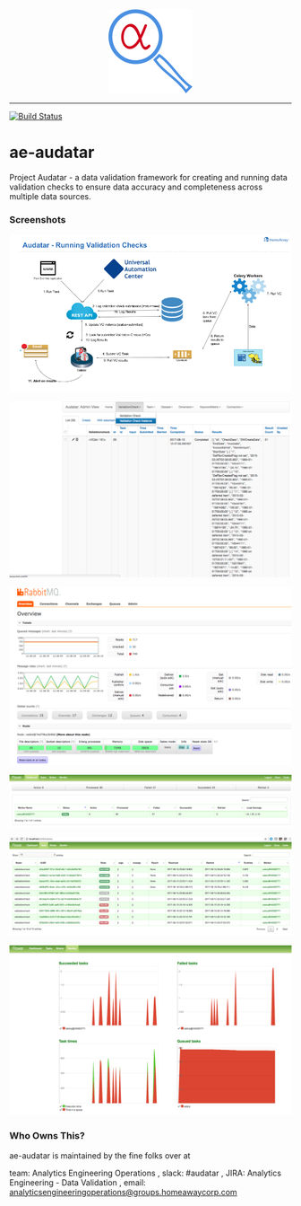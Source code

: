 <div align="center">
  <a href="https://wiki.homeawaycorp.com/display/IS/Audatar+for+Data+Validations"> <img width="150px" height="150px" src="/docs/images/audatar_logo.png"></a>
</div>


----------------------------------------------------------------

[![Build Status](https://audatar2-offroad.jenkins.homeawaycorp.com/job/AnalyticsEngineering/job/ae-audatar/job/release/badge/icon)](https://audatar2-offroad.jenkins.homeawaycorp.com/job/AnalyticsEngineering/job/ae-audatar/job/release/)

# ae-audatar

Project Audatar - a data validation framework for creating and running data validation checks to ensure data accuracy and completeness across multiple data sources.


### Screenshots


![Audatar Architecture](/docs/images/audatar_arch.png?raw=true "Audatar Architecture")

![Flask Admin](/docs/images/flask_admin.png?raw=true "Flask Admin")

![RabbitMQ Mgmt](/docs/images/rabbitmq_mgmt.png?raw=true "RabbitMQ Mgmt")

![Flower Dashboard](/docs/images/flower_dashboard.png?raw=true "Flower Dashboard")

![Flower Tasks](/docs/images/flower_tasks.png?raw=true "Flower Tasks")

![Flower Monitor](/docs/images/flower_monitor.png?raw=true "Flower Monitor")


### Who Owns This?

ae-audatar is maintained by the fine folks over at

team: Analytics Engineering Operations , slack: #audatar , JIRA: Analytics Engineering - Data Validation , email: analyticsengineeringoperations@groups.homeawaycorp.com
